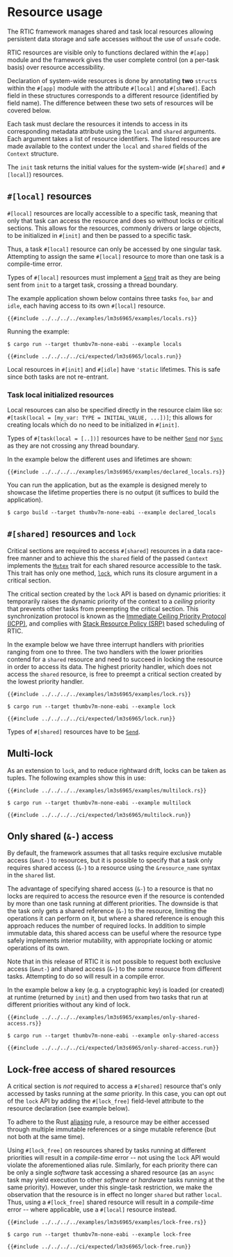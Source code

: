 # Resource usage

The RTIC framework manages shared and task local resources allowing persistent data storage and safe accesses without the use of `unsafe` code.

RTIC resources are visible only to functions declared within the `#[app]` module and the framework gives the user complete control (on a per-task basis) over resource accessibility.

Declaration of system-wide resources is done by annotating **two** `struct`s within the `#[app]` module with the attribute `#[local]` and `#[shared]`. Each field in these structures corresponds to a different resource (identified by field name). The difference between these two sets of resources will be covered below.

Each task must declare the resources it intends to access in its corresponding metadata attribute using the `local` and `shared` arguments. Each argument takes a list of resource identifiers. The listed resources are made available to the context under the `local` and `shared` fields of the `Context` structure.

The `init` task returns the initial values for the system-wide (`#[shared]` and `#[local]`) resources.

<!-- and the set of initialized timers used by the application. The monotonic timers will be
further discussed in [Monotonic & `spawn_{at/after}`](./monotonic.md). -->

## `#[local]` resources

`#[local]` resources are locally accessible to a specific task, meaning that only that task can access the resource and does so without locks or critical sections. This allows for the resources, commonly drivers or large objects, to be initialized in `#[init]` and then be passed to a specific task.

Thus, a task `#[local]` resource can only be accessed by one singular task. Attempting to assign the same `#[local]` resource to more than one task is a compile-time error.

Types of `#[local]` resources must implement a [`Send`] trait as they are being sent from `init` to a target task, crossing a thread boundary.

[`Send`]: https://doc.rust-lang.org/stable/core/marker/trait.Send.html

The example application shown below contains three tasks `foo`, `bar` and `idle`, each having access to its own `#[local]` resource.

```rust,noplayground
{{#include ../../../../examples/lm3s6965/examples/locals.rs}}
```

Running the example:

```console
$ cargo run --target thumbv7m-none-eabi --example locals
```

```console
{{#include ../../../../ci/expected/lm3s6965/locals.run}}
```

Local resources in `#[init]` and `#[idle]` have `'static` lifetimes. This is safe since both tasks are not re-entrant.

### Task local initialized resources

Local resources can also be specified directly in the resource claim like so: `#[task(local = [my_var: TYPE = INITIAL_VALUE, ...])]`; this allows for creating locals which do no need to be initialized in `#[init]`.

Types of `#[task(local = [..])]` resources have to be neither [`Send`] nor [`Sync`] as they are not crossing any thread boundary.

[`Sync`]: https://doc.rust-lang.org/stable/core/marker/trait.Sync.html

In the example below the different uses and lifetimes are shown:

```rust,noplayground
{{#include ../../../../examples/lm3s6965/examples/declared_locals.rs}}
```

You can run the application, but as the example is designed merely to showcase the lifetime properties there is no output (it suffices to build the application).

```console
$ cargo build --target thumbv7m-none-eabi --example declared_locals
```

<!-- {{#include ../../../../ci/expected/lm3s6965/declared_locals.run}} -->

## `#[shared]` resources and `lock`

Critical sections are required to access `#[shared]` resources in a data race-free manner and to achieve this the `shared` field of the passed `Context` implements the [`Mutex`] trait for each shared resource accessible to the task. This trait has only one method, [`lock`], which runs its closure argument in a critical section.

[`Mutex`]: ../../../api/rtic/trait.Mutex.html
[`lock`]: ../../../api/rtic/trait.Mutex.html#method.lock

The critical section created by the `lock` API is based on dynamic priorities: it temporarily raises the dynamic priority of the context to a _ceiling_ priority that prevents other tasks from preempting the critical section. This synchronization protocol is known as the [Immediate Ceiling Priority Protocol (ICPP)][icpp], and complies with [Stack Resource Policy (SRP)][srp] based scheduling of RTIC.

[icpp]: https://en.wikipedia.org/wiki/Priority_ceiling_protocol
[srp]: https://en.wikipedia.org/wiki/Stack_Resource_Policy

In the example below we have three interrupt handlers with priorities ranging from one to three. The two handlers with the lower priorities contend for a `shared` resource and need to succeed in locking the resource in order to access its data. The highest priority handler, which does not access the `shared` resource, is free to preempt a critical section created by the lowest priority handler.

```rust,noplayground
{{#include ../../../../examples/lm3s6965/examples/lock.rs}}
```

```console
$ cargo run --target thumbv7m-none-eabi --example lock
```

```console
{{#include ../../../../ci/expected/lm3s6965/lock.run}}
```

Types of `#[shared]` resources have to be [`Send`].

## Multi-lock

As an extension to `lock`, and to reduce rightward drift, locks can be taken as tuples. The following examples show this in use:

```rust,noplayground
{{#include ../../../../examples/lm3s6965/examples/multilock.rs}}
```

```console
$ cargo run --target thumbv7m-none-eabi --example multilock
```

```console
{{#include ../../../../ci/expected/lm3s6965/multilock.run}}
```

## Only shared (`&-`) access

By default, the framework assumes that all tasks require exclusive mutable access (`&mut-`) to resources, but it is possible to specify that a task only requires shared access (`&-`) to a resource using the `&resource_name` syntax in the `shared` list.

The advantage of specifying shared access (`&-`) to a resource is that no locks are required to access the resource even if the resource is contended by more than one task running at different priorities. The downside is that the task only gets a shared reference (`&-`) to the resource, limiting the operations it can perform on it, but where a shared reference is enough this approach reduces the number of required locks. In addition to simple immutable data, this shared access can be useful where the resource type safely implements interior mutability, with appropriate locking or atomic operations of its own.

Note that in this release of RTIC it is not possible to request both exclusive access (`&mut-`) and shared access (`&-`) to the _same_ resource from different tasks. Attempting to do so will result in a compile error.

In the example below a key (e.g. a cryptographic key) is loaded (or created) at runtime (returned by `init`) and then used from two tasks that run at different priorities without any kind of lock.

```rust,noplayground
{{#include ../../../../examples/lm3s6965/examples/only-shared-access.rs}}
```

```console
$ cargo run --target thumbv7m-none-eabi --example only-shared-access
```

```console
{{#include ../../../../ci/expected/lm3s6965/only-shared-access.run}}
```

## Lock-free access of shared resources

A critical section is _not_ required to access a `#[shared]` resource that's only accessed by tasks running at the _same_ priority. In this case, you can opt out of the `lock` API by adding the `#[lock_free]` field-level attribute to the resource declaration (see example below).

<!-- Note that this is merely a convenience to reduce needless resource locking code, because even if the
`lock` API is used, at runtime the framework will **not** produce a critical section due to how
the underlying resource-ceiling preemption works. -->

To adhere to the Rust [aliasing] rule, a resource may be either accessed through multiple immutable references or a singe mutable reference (but not both at the same time).

[aliasing]: https://doc.rust-lang.org/nomicon/aliasing.html

Using `#[lock_free]` on resources shared by tasks running at different priorities will result in a _compile-time_ error -- not using the `lock` API would violate the aforementioned alias rule. Similarly, for each priority there can be only a single _software_ task accessing a shared resource (as an `async` task may yield execution to other _software_ or _hardware_ tasks running at the same priority). However, under this single-task restriction, we make the observation that the resource is in effect no longer `shared` but rather `local`. Thus, using a `#[lock_free]` shared resource will result in a _compile-time_ error -- where applicable, use a `#[local]` resource instead.

```rust,noplayground
{{#include ../../../../examples/lm3s6965/examples/lock-free.rs}}
```

```console
$ cargo run --target thumbv7m-none-eabi --example lock-free
```

```console
{{#include ../../../../ci/expected/lm3s6965/lock-free.run}}
```
